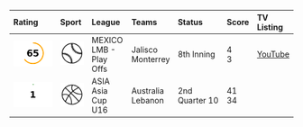 | Rating                                                                                                                                 | Sport                                                                                                                | League                    | Teams                | Status         | Score    | TV Listing                                                                                                      |
|:---------------------------------------------------------------------------------------------------------------------------------------|:---------------------------------------------------------------------------------------------------------------------|:--------------------------|:---------------------|:---------------|:---------|:----------------------------------------------------------------------------------------------------------------|
| <img src="https://raw.githubusercontent.com/BlakeDuncan25/Donut-SVG-Ratings/bac4e4a278175106499642192132b1786a9aec38/65.svg" alt="65"> | <img src="https://raw.githubusercontent.com/BlakeDuncan25/Donut-SVG-Ratings/master/baseball.png" alt="Baseball">     | MEXICO<br>LMB - Play Offs | Jalisco<br>Monterrey | 8th Inning     | 4<br>3   | <a href="https://www.youtube.com/results?search_query=liga+mexicana+de+beisbol&sp=EgYIAxABGAI%253D">YouTube</a> |
| <img src="https://raw.githubusercontent.com/BlakeDuncan25/Donut-SVG-Ratings/bac4e4a278175106499642192132b1786a9aec38/1.svg" alt="1">   | <img src="https://raw.githubusercontent.com/BlakeDuncan25/Donut-SVG-Ratings/master/basketball.png" alt="Basketball"> | ASIA<br>Asia Cup U16      | Australia<br>Lebanon | 2nd Quarter 10 | 41<br>34 | <a href="#N/A"></a>                                                                                             |
